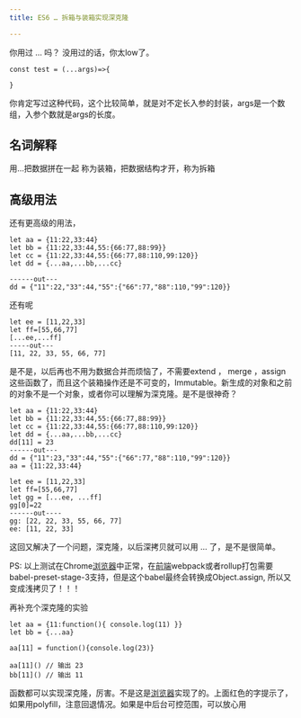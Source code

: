 ```yaml
---
title: ES6 … 拆箱与装箱实现深克隆

---
```

你用过 &#8230; 吗？ 没用过的话，你太low了。

```
const test = (...args)=>{

}

```

你肯定写过这种代码，这个比较简单，就是对不定长入参的封装，args是一个数组，入参个数就是args的长度。

## 名词解释

用&#8230;把数据拼在一起 称为装箱，把数据结构才开，称为拆箱

## 高级用法

还有更高级的用法，

```
let aa = {11:22,33:44}
let bb = {11:22,33:44,55:{66:77,88:99}}
let cc = {11:22,33:44,55:{66:77,88:110,99:120}}
let dd = {...aa,...bb,...cc}

------out---
dd = {"11":22,"33":44,"55":{"66":77,"88":110,"99":120}}

```

还有呢

```
let ee = [11,22,33]
let ff=[55,66,77]
[...ee,...ff]
-----out---
[11, 22, 33, 55, 66, 77]

```

是不是，以后再也不用为数据合并而烦恼了，不需要extend ， merge ，assign这些函数了，而且这个装箱操作还是不可变的，Immutable。新生成的对象和之前的对象不是一个对象，或者你可以理解为深克隆。是不是很神奇？

```
let aa = {11:22,33:44}
let bb = {11:22,33:44,55:{66:77,88:99}}
let cc = {11:22,33:44,55:{66:77,88:110,99:120}}
let dd = {...aa,...bb,...cc}
dd[11] = 23
------out---
dd = {"11":23,"33":44,"55":{"66":77,"88":110,"99":120}}
aa = {11:22,33:44}

```

```
let ee = [11,22,33]
let ff=[55,66,77]
let gg = [...ee, ...ff]
gg[0]=22
------out----
gg: [22, 22, 33, 55, 66, 77]
ee: [11, 22, 33]

```

这回又解决了一个问题，深克隆，以后深拷贝就可以用 &#8230; 了，是不是很简单。

PS: 以上测试在Chrome[浏览器](https://www.w3cdoc.com)中正常，在[前端](https://www.w3cdoc.com)webpack或者rollup打包需要babel-preset-stage-3支持，但是这个babel最终会转换成Object.assign, 所以又变成浅拷贝了！！！

再补充个深克隆的实验

```
let aa = {11:function(){ console.log(11) }}
let bb = {...aa}

aa[11] = function(){console.log(23)}

aa[11]() // 输出 23
bb[11]() // 输出 11
```

函数都可以实现深克隆，厉害。不是这是[浏览器](https://www.w3cdoc.com)实现了的。上面红色的字提示了，如果用polyfill，注意回退情况。如果是中后台可控范围，可以放心用
